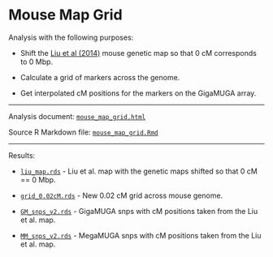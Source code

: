 # Mouse Map Grid

Analysis with the following purposes:

- Shift the
  [Liu et al (2014)](https://doi.org/10.1534/genetics.114.161653)
  mouse genetic map so that 0 cM corresponds to 0 Mbp.

- Calculate a grid of markers across the genome.

- Get interpolated cM positions for the markers on the GigaMUGA array.

---

Analysis document: [`mouse_map_grid.html`](mouse_map_grid.html)

Source R Markdown file: [`mouse_map_grid.Rmd`](mouse_map_grid.Rmd)

---

Results:

- [`liu_map.rds`](results/liu_map.rds) - Liu et al. map with the
  genetic maps shifted so that 0 cM == 0 Mbp.

- [`grid_0.02cM.rds`](results/grid_0.02cM.rds) - New 0.02 cM grid
  across mouse genome.

- [`GM_snps_v2.rds`](results/GM_snps_v2.rds) - GigaMUGA snps with cM
  positions taken from the Liu et al. map.

- [`MM_snps_v2.rds`](results/MM_snps_v2.rds) - MegaMUGA snps with cM
  positions taken from the Liu et al. map.
